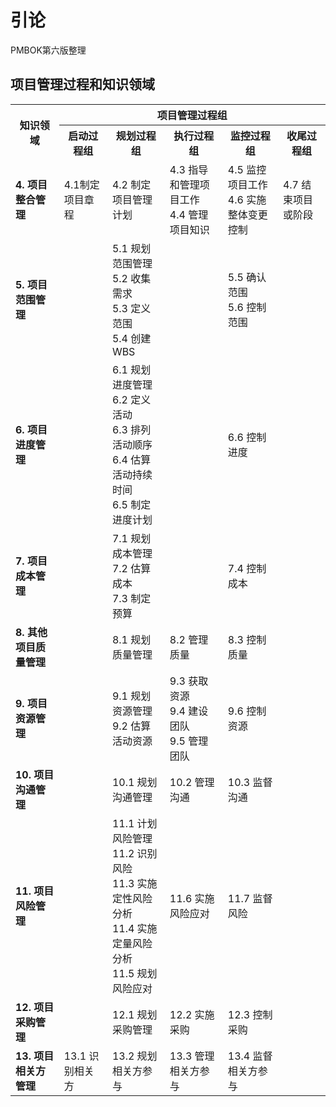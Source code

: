 # 引论
PMBOK第六版整理

## 项目管理过程和知识领域
<table>
  <tr>
    <th  rowspan="2">知识领域</th>
    <th colspan="5">项目管理过程组</th>
  </tr>
  <tr>
    <th>启动过程组</td>
    <th>规划过程组</th>
    <th>执行过程组</th>
    <th>监控过程组</th>
    <th>收尾过程组</th>
  </tr>
  <tr>
    <td><strong>4. 项目整合管理</strong></th>
    <td>4.1制定项目章程</td>
    <td>4.2 制定项目管理计划</td>
    <td>4.3 指导和管理项目工作<br>
    4.4 管理项目知识
    </td>
    <td>4.5 监控项目工作<br>
    4.6 实施整体变更控制
    </td>
    <td>4.7 结束项目或阶段</td>
  </tr>
  <tr>
    <td><strong>5. 项目范围管理</strong></td>
    <td></td>
    <td>5.1 规划范围管理<br>
    5.2 收集需求<br>
    5.3 定义范围<br>
    5.4 创建WBS
    </td>
    <td></td>
    <td>5.5 确认范围<br>
    5.6 控制范围
    </td>
    <td></td>
  </tr>
   <tr>
    <td><strong>6. 项目进度管理</strong></td>
    <td></td>
    <td>6.1 规划进度管理<br>
    6.2 定义活动<br>
    6.3 排列活动顺序<br>
    6.4 估算活动持续时间<br>
    6.5 制定进度计划
    </td>
    <td></td>
    <td>6.6 控制进度</td>
    <td></td>
  </tr>
   <tr>
    <td><strong>7. 项目成本管理</strong></td>
    <td></td>
    <td>7.1 规划成本管理<br>
    7.2 估算成本<br>
    7.3 制定预算
    </td>
    <td></td>
    <td>7.4 控制成本</td>
    <td></td>
  </tr>
   <tr>
    <td><strong>8. 其他项目质量管理</strong></td>
    <td></td>
    <td>8.1 规划质量管理</td>
    <td>8.2 管理质量</td>
    <td>8.3 控制质量</td>
    <td></td>
  </tr>
   <tr>
    <td><strong>9. 项目资源管理</strong></td>
    <td></td>
    <td>9.1 规划资源管理<br>
    9.2 估算活动资源
    </td>
    <td>9.3 获取资源<br>
    9.4 建设团队<br>
    9.5 管理团队
    </td>
    <td>9.6 控制资源</td>
    <td></td>
  </tr>
    <tr>
    <td><strong>10. 项目沟通管理</strong></td>
    <td></td>
    <td>10.1 规划沟通管理</td>
    <td>10.2 管理沟通</td>
    <td>10.3 监督沟通</td>
    <td></td>
  </tr>
    <tr>
    <td><strong>11. 项目风险管理</strong></td>
    <td></td>
    <td>11.1 计划风险管理<br>
    11.2 识别风险<br>
    11.3 实施定性风险分析<br>
    11.4 实施定量风险分析<br>
    11.5 规划风险应对
    </td>
    <td>11.6 实施风险应对</td>
    <td>11.7 监督风险</td>
    <td></td>
  </tr>
    <tr>
    <td><strong>12. 项目采购管理</strong></td>
    <td></td>
    <td>12.1 规划采购管理</td>
    <td>12.2 实施采购</td>
    <td>12.3 控制采购</td>
    <td></td>
  </tr>
    <tr>
    <td><strong>13. 项目相关方管理</strong></td>
    <td>13.1 识别相关方</td>
    <td>13.2 规划相关方参与</td>
    <td>13.3 管理相关方参与</td>
    <td>13.4 监督相关方参与</td>
    <td></td>
  </tr>
</table>